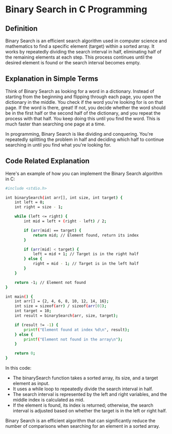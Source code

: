 
# Binary Search in C Programming


## Definition
Binary Search is an efficient search algorithm used in computer science and mathematics to find a specific element (target) within a sorted array. It works by repeatedly dividing the search interval in half, eliminating half of the remaining elements at each step. This process continues until the desired element is found or the search interval becomes empty.

## Explanation in Simple Terms
Think of Binary Search as looking for a word in a dictionary. Instead of starting from the beginning and flipping through each page, you open the dictionary in the middle. You check if the word you're looking for is on that page. If the word is there, great! If not, you decide whether the word should be in the first half or the second half of the dictionary, and you repeat the process with that half. You keep doing this until you find the word. This is much faster than searching one page at a time.

In programming, Binary Search is like dividing and conquering. You're repeatedly splitting the problem in half and deciding which half to continue searching in until you find what you're looking for.
## Code Related Explanation

Here's an example of how you can implement the Binary Search algorithm in C:

```bash
#include <stdio.h>

int binarySearch(int arr[], int size, int target) {
    int left = 0;
    int right = size - 1;

    while (left <= right) {
        int mid = left + (right - left) / 2;

        if (arr[mid] == target) {
            return mid; // Element found, return its index
        }

        if (arr[mid] < target) {
            left = mid + 1; // Target is in the right half
        } else {
            right = mid - 1; // Target is in the left half
        }
    }

    return -1; // Element not found
}

int main() {
    int arr[] = {2, 4, 6, 8, 10, 12, 14, 16};
    int size = sizeof(arr) / sizeof(arr[0]);
    int target = 10;
    int result = binarySearch(arr, size, target);

    if (result != -1) {
        printf("Element found at index %d\n", result);
    } else {
        printf("Element not found in the array\n");
    }

    return 0;
}
```
In this code:

- The binarySearch function takes a sorted array, its size, and a target element as input.
- It uses a while loop to repeatedly divide the search interval in half.
- The search interval is represented by the left and right variables, and the middle index is calculated as mid.
- If the element is found, its index is returned; otherwise, the search interval is adjusted based on whether the target is in the left or right half.

Binary Search is an efficient algorithm that can significantly reduce the number of comparisons when searching for an element in a sorted array.

